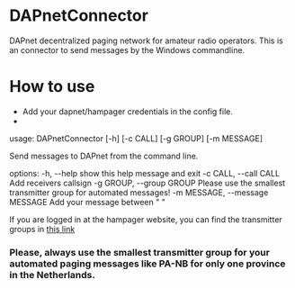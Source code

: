# DAPnetConnector
DAPnet decentralized paging network for amateur radio operators. This is an connector to send messages by the Windows commandline.

# How to use
- Add your dapnet/hampager credentials in the config file.
- 
usage: DAPnetConnector [-h] [-c CALL] [-g GROUP] [-m MESSAGE]

Send messages to DAPnet from the command line.

options:
  -h, --help            show this help message and exit
  -c CALL, --call CALL  Add receivers callsign
  -g GROUP, --group GROUP
                        Please use the smallest transmitter group for automated messages!
  -m MESSAGE, --message MESSAGE
                        Add your message between " "

If you are logged in at the hampager website, you can find the transmitter groups in [this link](https://hampager.de/#/transmitters/groups)

### Please, always use the smallest transmitter group for your automated paging messages like PA-NB for only one province in the Netherlands.
